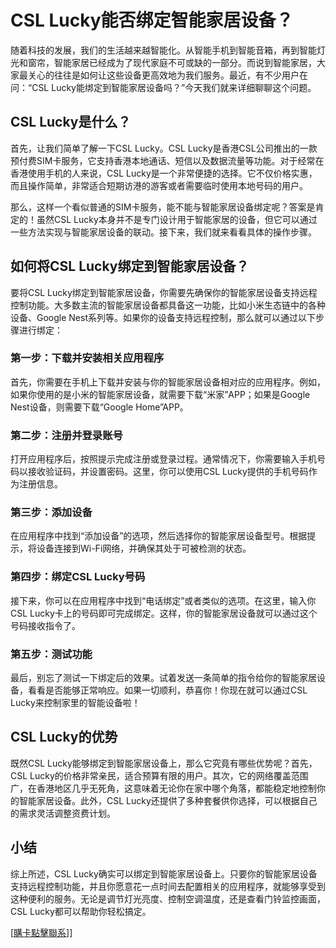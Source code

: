 # CSL Lucky能否绑定智能家居设备？

随着科技的发展，我们的生活越来越智能化。从智能手机到智能音箱，再到智能灯光和窗帘，智能家居已经成为了现代家庭不可或缺的一部分。而说到智能家居，大家最关心的往往是如何让这些设备更高效地为我们服务。最近，有不少用户在问：“CSL Lucky能绑定到智能家居设备吗？”今天我们就来详细聊聊这个问题。

## CSL Lucky是什么？

首先，让我们简单了解一下CSL Lucky。CSL Lucky是香港CSL公司推出的一款预付费SIM卡服务，它支持香港本地通话、短信以及数据流量等功能。对于经常在香港使用手机的人来说，CSL Lucky是一个非常便捷的选择。它不仅价格实惠，而且操作简单，非常适合短期访港的游客或者需要临时使用本地号码的用户。

那么，这样一个看似普通的SIM卡服务，能不能与智能家居设备绑定呢？答案是肯定的！虽然CSL Lucky本身并不是专门设计用于智能家居的设备，但它可以通过一些方法实现与智能家居设备的联动。接下来，我们就来看看具体的操作步骤。

## 如何将CSL Lucky绑定到智能家居设备？

要将CSL Lucky绑定到智能家居设备，你需要先确保你的智能家居设备支持远程控制功能。大多数主流的智能家居设备都具备这一功能，比如小米生态链中的各种设备、Google Nest系列等。如果你的设备支持远程控制，那么就可以通过以下步骤进行绑定：

### 第一步：下载并安装相关应用程序

首先，你需要在手机上下载并安装与你的智能家居设备相对应的应用程序。例如，如果你使用的是小米的智能家居设备，就需要下载“米家”APP；如果是Google Nest设备，则需要下载“Google Home”APP。

### 第二步：注册并登录账号

打开应用程序后，按照提示完成注册或登录过程。通常情况下，你需要输入手机号码以接收验证码，并设置密码。这里，你可以使用CSL Lucky提供的手机号码作为注册信息。

### 第三步：添加设备

在应用程序中找到“添加设备”的选项，然后选择你的智能家居设备型号。根据提示，将设备连接到Wi-Fi网络，并确保其处于可被检测的状态。

### 第四步：绑定CSL Lucky号码

接下来，你可以在应用程序中找到“电话绑定”或者类似的选项。在这里，输入你CSL Lucky卡上的号码即可完成绑定。这样，你的智能家居设备就可以通过这个号码接收指令了。

### 第五步：测试功能

最后，别忘了测试一下绑定后的效果。试着发送一条简单的指令给你的智能家居设备，看看是否能够正常响应。如果一切顺利，恭喜你！你现在就可以通过CSL Lucky来控制家里的智能设备啦！

## CSL Lucky的优势

既然CSL Lucky能够绑定到智能家居设备上，那么它究竟有哪些优势呢？首先，CSL Lucky的价格非常亲民，适合预算有限的用户。其次，它的网络覆盖范围广，在香港地区几乎无死角，这意味着无论你在家中哪个角落，都能稳定地控制你的智能家居设备。此外，CSL Lucky还提供了多种套餐供你选择，可以根据自己的需求灵活调整资费计划。

## 小结

综上所述，CSL Lucky确实可以绑定到智能家居设备上。只要你的智能家居设备支持远程控制功能，并且你愿意花一点时间去配置相关的应用程序，就能够享受到这种便利的服务。无论是调节灯光亮度、控制空调温度，还是查看门铃监控画面，CSL Lucky都可以帮助你轻松搞定。

[[購卡點擊聯系](https://t.me/s/esim1088)]]